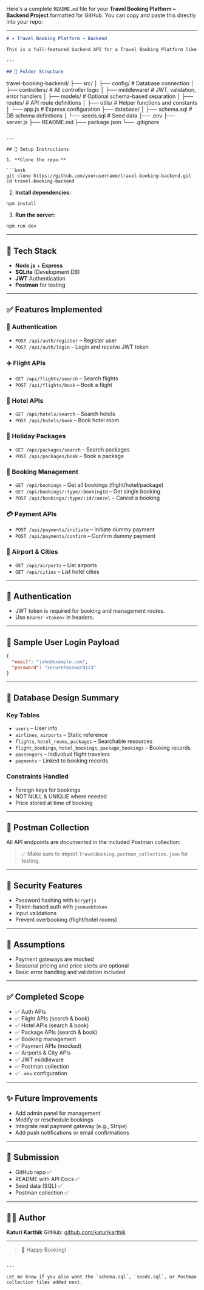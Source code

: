﻿Here's a complete `README.md` file for your **Travel Booking Platform – Backend Project** formatted for GitHub. You can copy and paste this directly into your repo:

---

```markdown
# ✈️ Travel Booking Platform – Backend

This is a full-featured backend API for a Travel Booking Platform like MakeMyTrip. It supports user registration, authentication, flight bookings, hotel reservations, holiday packages, and payment processing.

---

## 📁 Folder Structure

```

travel-booking-backend/
├── src/
│   ├── config/            # Database connection
│   ├── controllers/       # All controller logic
│   ├── middleware/        # JWT, validation, error handlers
│   ├── models/            # Optional schema-based separation
│   ├── routes/            # API route definitions
│   ├── utils/             # Helper functions and constants
│   └── app.js             # Express configuration
├── database/
│   ├── schema.sql         # DB schema definitions
│   └── seeds.sql          # Seed data
├── .env
├── server.js
├── README.md
├── package.json
└── .gitignore

````

---

## 🚀 Setup Instructions

1. **Clone the repo:**

```bash
git clone https://github.com/yourusername/travel-booking-backend.git
cd travel-booking-backend
````

2. **Install dependencies:**

```bash
npm install
```


3. **Run the server:**

```bash
npm run dev
```

---

## 🧩 Tech Stack

* **Node.js** + **Express**
* **SQLite** (Development DB)
* **JWT** Authentication
* **Postman** for testing

---

## ✅ Features Implemented

### 🔐 Authentication

* `POST /api/auth/register` – Register user
* `POST /api/auth/login` – Login and receive JWT token

### ✈️ Flight APIs

* `GET /api/flights/search` – Search flights
* `POST /api/flights/book` – Book a flight

### 🏨 Hotel APIs

* `GET /api/hotels/search` – Search hotels
* `POST /api/hotels/book` – Book hotel room

### 🧳 Holiday Packages

* `GET /api/packages/search` – Search packages
* `POST /api/packages/book` – Book a package

### 🧾 Booking Management

* `GET /api/bookings` – Get all bookings (flight/hotel/package)
* `GET /api/bookings/:type/:bookingId` – Get single booking
* `POST /api/bookings/:type/:id/cancel` – Cancel a booking

### 💳 Payment APIs

* `POST /api/payments/initiate` – Initiate dummy payment
* `POST /api/payments/confirm` – Confirm dummy payment

### 🛫 Airport & Cities

* `GET /api/airports` – List airports
* `GET /api/cities` – List hotel cities

---

## 🔐 Authentication

* JWT token is required for booking and management routes.
* Use `Bearer <token>` in headers.

---

## 🧪 Sample User Login Payload

```json
{
  "email": "john@example.com",
  "password": "securePassword123"
}
```

---

## 🧠 Database Design Summary

### Key Tables

* `users` – User info
* `airlines`, `airports` – Static reference
* `flights`, `hotel_rooms`, `packages` – Searchable resources
* `flight_bookings`, `hotel_bookings`, `package_bookings` – Booking records
* `passengers` – Individual flight travelers
* `payments` – Linked to booking records

### Constraints Handled

* Foreign keys for bookings
* NOT NULL & UNIQUE where needed
* Price stored at time of booking

---

## 🧪 Postman Collection

All API endpoints are documented in the included Postman collection:

> ✅ Make sure to import `TravelBooking.postman_collection.json` for testing.

---

## 🔐 Security Features

* Password hashing with `bcryptjs`
* Token-based auth with `jsonwebtoken`
* Input validations
* Prevent overbooking (flight/hotel rooms)

---

## 📌 Assumptions

* Payment gateways are mocked
* Seasonal pricing and price alerts are optional
* Basic error handling and validation included

---

## ✅ Completed Scope

* ✅ Auth APIs
* ✅ Flight APIs (search & book)
* ✅ Hotel APIs (search & book)
* ✅ Package APIs (search & book)
* ✅ Booking management
* ✅ Payment APIs (mocked)
* ✅ Airports & City APIs
* ✅ JWT middleware
* ✅ Postman collection
* ✅ `.env` configuration

---

## ✨ Future Improvements

* Add admin panel for management
* Modify or reschedule bookings
* Integrate real payment gateway (e.g., Stripe)
* Add push notifications or email confirmations

---

## 📮 Submission

* GitHub repo ✅
* README with API Docs ✅
* Seed data (SQL) ✅
* Postman collection ✅

---

## 👨‍💻 Author

**Katuri Karthik**
GitHub: [github.com/katurikarthik](https://github.com/katurikarthik)

---

> 🚀 Happy Booking!

```

---

Let me know if you also want the `schema.sql`, `seeds.sql`, or Postman collection files added next.
```
